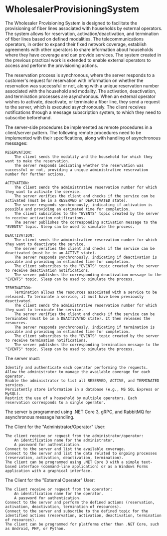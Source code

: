 # WholesalerProvisioningSystem
The Wholesaler Provisioning System is designed to facilitate the provisioning of fiber lines associated with households by external operators. The system allows for reservation, activation/deactivation, and termination of fiber lines based on defined modalities.
The telecommunications operators, in order to expand their fixed network coverage, establish agreements with other operators to share information about households where they have coverage and can provide services. The system created in the previous practical work is extended to enable external operators to access and perform the provisioning actions.

The reservation process is synchronous, where the server responds to a customer's request for reservation with information on whether the reservation was successful or not, along with a unique reservation number associated with the household and modality. The activation, deactivation, and termination processes are asynchronous. When an external operator wishes to activate, deactivate, or terminate a fiber line, they send a request to the server, which is executed asynchronously. The client receives notifications through a message subscription system, to which they need to subscribe beforehand.

The server-side procedures  be implemented as remote procedures in a client/server pattern. The following remote procedures need to be implemented with their specifications, along with handling of asynchronous messages:

    RESERVATION:
        The client sends the modality and the household for which they want to make the reservation.
        The server responds indicating whether the reservation was successful or not, providing a unique administrative reservation number for further actions.

    ACTIVATION:
        The client sends the administrative reservation number for which they want to activate the service.
        The server verifies the client and checks if the service can be activated (must be in a RESERVED or DEACTIVATED state).
        The server responds synchronously, indicating if activation is possible and providing an estimated time for completion.
        The client subscribes to the "EVENTS" topic created by the server to receive activation notifications.
        The server publishes the corresponding activation message to the "EVENTS" topic. Sleep can be used to simulate the process.

    DEACTIVATION:
        The client sends the administrative reservation number for which they want to deactivate the service.
        The server verifies the client and checks if the service can be deactivated (must be in an ACTIVE state).
        The server responds synchronously, indicating if deactivation is possible and providing an estimated time for completion.
        The client subscribes to the "EVENTS" topic created by the server to receive deactivation notifications.
        The server publishes the corresponding deactivation message to the "EVENTS" topic. Sleep can be used to simulate the process.

    TERMINATION:
        Termination allows the resources associated with a service to be released. To terminate a service, it must have been previously deactivated.
        The client sends the administrative reservation number for which they want to terminate the service.
        The server verifies the client and checks if the service can be terminated (must be in a DEACTIVATED state). It then releases the resources.
        The server responds synchronously, indicating if termination is possible and providing an estimated time for completion.
        The client subscribes to the "EVENTS" topic created by the server to receive termination notifications.
        The server publishes the corresponding termination message to the "EVENTS" topic. Sleep can be used to simulate the process.

The server must:

    Identify and authenticate each operator performing the requests.
    Allow the administrator to manage the available coverage for each operator.
    Enable the administrator to list all RESERVED, ACTIVE, and TERMINATED services.
    Persistently store information in a database (e.g., MS SQL Express or MySQL).
    Restrict the use of a household by multiple operators. Each reservation corresponds to a single operator.

The server is programmed using .NET Core 3, gRPC, and RabbitMQ for asynchronous message handling.

The Client for the "Administrator/Operator" User:

    The client receive or request from the administrator/operator:
        An identification name for the administrator.
        A password for authentication.
    Connect to the server and list the available coverage.
    Connect to the server and list the data related to ongoing processes (reservation, activation, deactivation, termination).
    The client can be programmed using .NET Core 3 with a simple text-based interface (command-line application) or as a Windows Forms application with a graphical interface.

The Client for the "External Operator" User:

    The client receive or request from the operator:
        An identification name for the operator.
        A password for authentication.
    Connect to the server and perform the defined actions (reservation, activation, deactivation, termination of resources).
    Connect to the server and subscribe to the defined topic for the identified actions (reservation, activation, deactivation, termination of resources).
    The client can be programmed for platforms other than .NET Core, such as Android, PHP, or Python.


